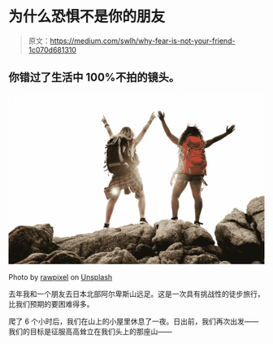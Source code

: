 # 为什么恐惧不是你的朋友

> 原文：<https://medium.com/swlh/why-fear-is-not-your-friend-1c070d681310>

## 你错过了生活中 100%不拍的镜头。

![](img/5be5ea583137eac4ca345b6323000efd.png)

Photo by [rawpixel](https://unsplash.com/@rawpixel?utm_source=medium&utm_medium=referral) on [Unsplash](https://unsplash.com?utm_source=medium&utm_medium=referral)

去年我和一个朋友去日本北部阿尔卑斯山远足。这是一次具有挑战性的徒步旅行，比我们预期的要困难得多。

爬了 6 个小时后，我们在山上的小屋里休息了一夜。日出前，我们再次出发——我们的目标是征服高高耸立在我们头上的那座山——